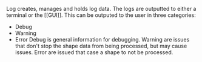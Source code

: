 Log creates, manages and holds log data.
The logs are outputted to either a terminal or the [[GUI]].
This can be outputed to the user in three categories:
- Debug
- Warning
- Error
Debug is general information for debugging.
Warning are issues that don't stop the shape data from being processed, but may cause issues.
Error are issued that case a shape to not be processed.